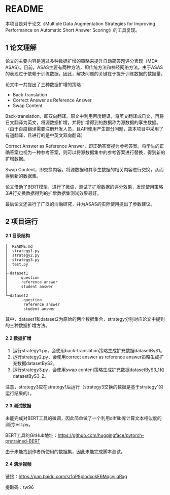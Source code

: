 # README

本项目是对于论文《Multiple Data Augmentation Strategies for Improving Performance on Automatic Short Answer Scoring》的工具复现。

## 1 论文理解

论文的主要内容是通过多种数据扩增的策略来提升自动简答题评分表现（MDA-ASAS）。目前，ASAS主要有两种方法，即传统方法和神经网络方法。由于ASAS的表现过于依赖于训练数据，因此，解决问题的关键在于提升训练数据的数据量。

论文中一共提出了三种数据扩增的策略：

- Back-translation
- Correct Answer as Reference Answer
- Swap Content

Back-translation，即双向翻译。原文中利用百度翻译，将英文翻译成日文，再将日文翻译为英文，将源数据扩增，并将扩增得到的数据称为源数据的孪生数据。（由于百度翻译需要注册开发人员，且API使用产生部分问题，故本项目中采用了有道翻译，且进行的是中英文双向翻译）

Correct Answer as Reference Answer，即正确答案视为参考答案。将学生的正确答案也视为一种参考答案，则可以将源数据集中的参考答案进行替换，得到新的扩增数据。

Swap Content，即交换内容。将源数据和其孪生数据的相关内容进行交换，从而得到新的数据集。

论文借助了BERT模型，进行了微调，测试了扩增数据的评分效果，发现使用策略3进行交换数据得到的扩增数据集测试效果最好。

最后论文还进行了广泛的消融研究，并为ASAS的实际使用提出了参数建议。

## 2 项目运行

#### 2.1 目录结构

```
│  README.md
│  strategy1.py
│  strategy2.py
│  strategy3.py
│  test.py
│          
├─dataset1
│      question
│      reference answer
│      student answer
│      
└─dataset2
        question
        reference answer
        student answer
```

其中，dataset1和dataset2为原始的两个数据集合，strategy分别对应论文中提到的三种数据扩增方法。

#### 2.2 数据扩增

1. 运行strategy1.py，会使用back-translation策略生成扩充数据datasetByS1。
2. 运行strategy2.py，会使用correct answer as reference answer策略生成扩充数据datasetByS2。
3. 运行strategy3.py，会使用swap content策略生成扩充数据datasetByS3_1和datasetByS3_2。

注意，strategy3应在strategy1后运行（strategy3交换的数据是基于strategy1的运行结果的）。

#### 2.3 测试数据

未能完成对BERT工具的微调，因此简单做了一个利用difflib库计算文本相似度的测试test.py。

BERT工具的GitHub地址：https://github.com/huggingface/pytorch-pretrained-BERT

由于未能找到作者所使用的数据集，因此未能完成脚本测试。

#### 2.4 演示视频

链接：https://pan.baidu.com/s/1qP8plodxokE6MqcyijqRxg

提取码：tw96